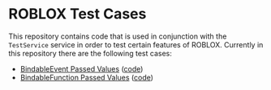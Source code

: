 ROBLOX Test Cases
=================

This repository contains code that is used in conjunction with the `TestService` service in order to test certain features of ROBLOX.  Currently in this repository there are the following test cases:

* [BindableEvent Passed Values](/Output/BindableEventPassedValues.txt) ([code](/Code/BindableEventPassedValues.lua))
* [BindableFunction Passed Values](/Output/BindableFunctionPassedValues.txt) ([code](/Code/BindableFunctionPassedValues.lua))
